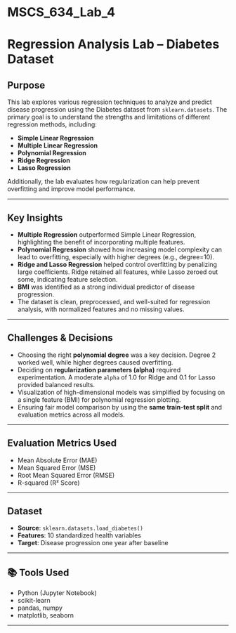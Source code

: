 # MSCS_634_Lab_4

# Regression Analysis Lab – Diabetes Dataset

## Purpose

This lab explores various regression techniques to analyze and predict disease progression using the Diabetes dataset from `sklearn.datasets`. The primary goal is to understand the strengths and limitations of different regression methods, including:

- **Simple Linear Regression**
- **Multiple Linear Regression**
- **Polynomial Regression**
- **Ridge Regression**
- **Lasso Regression**

Additionally, the lab evaluates how regularization can help prevent overfitting and improve model performance.

---

## Key Insights

- **Multiple Regression** outperformed Simple Linear Regression, highlighting the benefit of incorporating multiple features.
- **Polynomial Regression** showed how increasing model complexity can lead to overfitting, especially with higher degrees (e.g., degree=10).
- **Ridge and Lasso Regression** helped control overfitting by penalizing large coefficients. Ridge retained all features, while Lasso zeroed out some, indicating feature selection.
- **BMI** was identified as a strong individual predictor of disease progression.
- The dataset is clean, preprocessed, and well-suited for regression analysis, with normalized features and no missing values.

---

## Challenges & Decisions

- Choosing the right **polynomial degree** was a key decision. Degree 2 worked well, while higher degrees caused overfitting.
- Deciding on **regularization parameters (alpha)** required experimentation. A moderate `alpha` of 1.0 for Ridge and 0.1 for Lasso provided balanced results.
- Visualization of high-dimensional models was simplified by focusing on a single feature (BMI) for polynomial regression plotting.
- Ensuring fair model comparison by using the **same train-test split** and evaluation metrics across all models.

---

## Evaluation Metrics Used

- Mean Absolute Error (MAE)
- Mean Squared Error (MSE)
- Root Mean Squared Error (RMSE)
- R-squared (R² Score)

---

## Dataset

- **Source**: `sklearn.datasets.load_diabetes()`
- **Features**: 10 standardized health variables
- **Target**: Disease progression one year after baseline

---

## 📚 Tools Used

- Python (Jupyter Notebook)
- scikit-learn
- pandas, numpy
- matplotlib, seaborn

---

